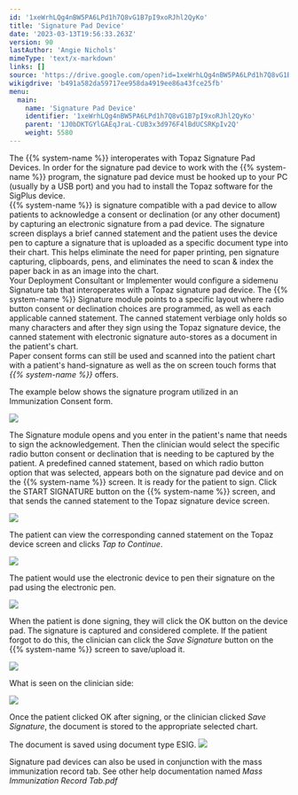 ```yaml
---
id: '1xeWrhLQg4nBW5PA6LPd1h7Q8vG1B7pI9xoRJhl2QyKo'
title: 'Signature Pad Device'
date: '2023-03-13T19:56:33.263Z'
version: 90
lastAuthor: 'Angie Nichols'
mimeType: 'text/x-markdown'
links: []
source: 'https://drive.google.com/open?id=1xeWrhLQg4nBW5PA6LPd1h7Q8vG1B7pI9xoRJhl2QyKo'
wikigdrive: 'b491a582da59717ee958da4919ee86a43fce25fb'
menu:
  main:
    name: 'Signature Pad Device'
    identifier: '1xeWrhLQg4nBW5PA6LPd1h7Q8vG1B7pI9xoRJhl2QyKo'
    parent: '1J0bDKTGYlGAEqJraL-CUB3x3d976F4lBdUCSRKpIv2Q'
    weight: 5580
---
```

The  {{% system-name %}} interoperates with Topaz Signature Pad Devices.  In order for the signature pad device to work with the {{% system-name %}} program, the signature pad device must be hooked up to your PC (usually by a USB port) and you had to install the Topaz software for the SigPlus device.  
{{% system-name %}} is signature compatible with a pad device to allow patients to acknowledge a consent or declination (or any other document) by capturing an electronic signature from a pad device. The signature screen displays a brief canned statement and the patient uses the device pen to capture a signature that is uploaded as a specific document type into their chart. This helps eliminate the need for paper printing, pen signature capturing, clipboards, pens, and eliminates the need to scan & index the paper back in as an image into the chart.   
Your Deployment Consultant or Implementer would configure a sidemenu Signature tab that interoperates with a Topaz signature pad device.  The {{% system-name %}} Signature module points to a specific layout where radio button consent or declination choices are programmed, as well as each applicable canned statement. The canned statement verbiage only holds so many characters and after they sign using the Topaz signature device, the canned statement with electronic signature auto-stores as a document in the patient's chart.   
Paper consent forms can still be used and scanned into the patient chart with a patient's hand-signature as well as the on screen touch forms that *{{% system-name %}}* offers.

The example below shows the signature program utilized in an Immunization Consent form. 
  
![](../signature-pad-device.assets/a5c60a8a1634c8473132665402b9f8fe.png)  


The Signature module opens and you enter in the patient's name that needs to sign the acknowledgement. Then the clinician would select the specific radio button consent or declination that is needing to be captured by the patient.  A predefined canned statement, based on which radio button option that was selected, appears both on the signature pad device and on the {{% system-name %}} screen. It is ready for the patient to sign.
Click the START SIGNATURE button on the {{% system-name %}} screen, and that sends the canned statement to the Topaz signature device screen.
  
![](../signature-pad-device.assets/e138e7a64dec9093565350b916aeaa86.png)  


The patient can view the corresponding canned statement on the Topaz device screen and clicks *Tap to Continue*.
  
![](../signature-pad-device.assets/1c140a296726a58014aa22ed39cc2634.png)  


The patient would use the electronic device to pen their signature on the pad using the electronic pen.
  
![](../signature-pad-device.assets/12bc33dfd5c4721e6326cbdfc860d6b6.png)  

When the patient is done signing, they will click the OK button on the device pad.
The signature is captured and considered complete.  If the patient forgot to do this, the clinician can click the *Save Signature* button on the {{% system-name %}} screen to save/upload it.
  
![](../signature-pad-device.assets/3658b26c92ab409305e4afcab63421ea.png)  


What is seen on the clinician side:
  
![](../signature-pad-device.assets/28a780f464f76d223b19356814c00ce0.png)  



Once the patient clicked OK after signing, or the clinician clicked *Save Signature*, the document is stored to the appropriate selected chart.

  
The document is saved using document type ESIG. ![](../signature-pad-device.assets/abe990adfbc706dc1e0dff6ec786952d.png)  


Signature pad devices can also be used in conjunction with the mass immunization record tab. See other help documentation named *Mass Immunization Record Tab.pdf*
